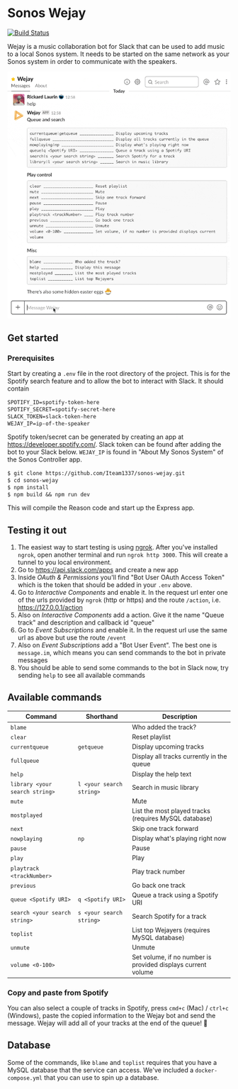 # Sonos Wejay

[![Build Status](https://travis-ci.com/Iteam1337/sonos-wejay.svg?token=pRHtrm4YwVYpN8sqXadx&branch=master)](https://travis-ci.com/Iteam1337/sonos-wejay)

Wejay is a music collaboration bot for Slack that can be used to add music to a local Sonos system. It needs to be started on the same network as your Sonos system in order to communicate with the speakers.

![Demo of Wejay Slack bot](/docs/wejay.gif)

## Get started

### Prerequisites

Start by creating a `.env` file in the root directory of the project. This is for the Spotify search feature and to allow the bot to interact with Slack. It should contain

```
SPOTIFY_ID=spotify-token-here
SPOTIFY_SECRET=spotify-secret-here
SLACK_TOKEN=slack-token-here
WEJAY_IP=ip-of-the-speaker
```

Spotify token/secret can be generated by creating an app at https://developer.spotify.com/. Slack token can be found after adding the bot to your Slack below. `WEJAY_IP` is found in "About My Sonos System" of the Sonos Controller app.

```
$ git clone https://github.com/Iteam1337/sonos-wejay.git
$ cd sonos-wejay
$ npm install
$ npm build && npm run dev
```

This will compile the Reason code and start up the Express app.

## Testing it out

1. The easiest way to start testing is using [ngrok](https://ngrok.com/). After you've installed `ngrok`, open another terminal and run `ngrok http 3000`. This will create a tunnel to you local environment.
2. Go to https://api.slack.com/apps and create a new app
3. Inside _OAuth & Permissions_ you'll find "Bot User OAuth Access Token" which is the token that should be added in your `.env` above.
4. Go to _Interactive Components_ and enable it. In the request url enter one of the urls provided by `ngrok` (http or https) and the route `/action`, i.e. https://127.0.0.1/action
5. Also on _Interactive Components_ add a action. Give it the name "Queue track" and description and callback id "queue"
6. Go to _Event Subscriptions_ and enable it. In the request url use the same url as above but use the route `/event`
7. Also on _Event Subscriptions_ add a "Bot User Event". The best one is `message.im`, which means you can send commands to the bot in private messages
8. You should be able to send some commands to the bot in Slack now, try sending `help` to see all available commands

## Available commands

| Command                        | Shorthand                | Description                                                  |
| ------------------------------ | ------------------------ | ------------------------------------------------------------ |
| `blame`                        |                          | Who added the track?                                         |
| `clear`                        |                          | Reset playlist                                               |
| `currentqueue`                 | `getqueue`               | Display upcoming tracks                                      |
| `fullqueue`                    |                          | Display all tracks currently in the queue                    |
| `help`                         |                          | Display the help text                                        |
| `library <your search string>` | `l <your search string>` | Search in music library                                      |
| `mute`                         |                          | Mute                                                         |
| `mostplayed`                   |                          | List the most played tracks (requires MySQL database)        |
| `next`                         |                          | Skip one track forward                                       |
| `nowplaying`                   | `np`                     | Display what's playing right now                             |
| `pause`                        |                          | Pause                                                        |
| `play`                         |                          | Play                                                         |
| `playtrack <trackNumber>`      |                          | Play track number                                            |
| `previous`                     |                          | Go back one track                                            |
| `queue <Spotify URI>`          | `q <Spotify URI>`        | Queue a track using a Spotify URI                            |
| `search <your search string>`  | `s <your search string>` | Search Spotify for a track                                   |
| `toplist`                      |                          | List top Wejayers (requires MySQL database)                  |
| `unmute`                       |                          | Unmute                                                       |
| `volume <0-100>`               |                          | Set volume, if no number is provided displays current volume |

### Copy and paste from Spotify

You can also select a couple of tracks in Spotify, press `cmd+c` (Mac) / `ctrl+c` (Windows), paste the copied information to the Wejay bot and send the message. Wejay will add all of your tracks at the end of the queue! :tada:

## Database

Some of the commands, like `blame` and `toplist` requires that you have a MySQL database that the service can access. We've included a `docker-compose.yml` that you can use to spin up a database.
